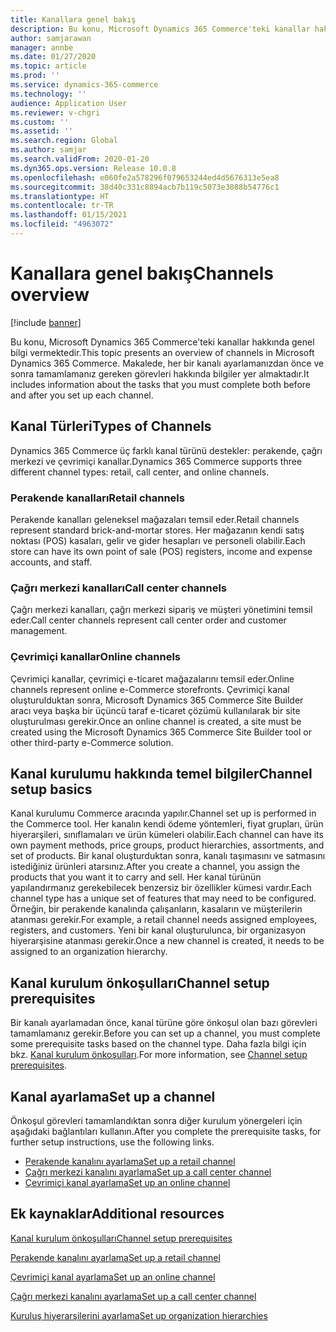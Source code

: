 ```yaml
---
title: Kanallara genel bakış
description: Bu konu, Microsoft Dynamics 365 Commerce'teki kanallar hakkında genel bilgi vermektedir.
author: samjarawan
manager: annbe
ms.date: 01/27/2020
ms.topic: article
ms.prod: ''
ms.service: dynamics-365-commerce
ms.technology: ''
audience: Application User
ms.reviewer: v-chgri
ms.custom: ''
ms.assetid: ''
ms.search.region: Global
ms.author: samjar
ms.search.validFrom: 2020-01-20
ms.dyn365.ops.version: Release 10.0.8
ms.openlocfilehash: e060fe2a578296f079653244ed4d5676313e5ea8
ms.sourcegitcommit: 38d40c331c8894acb7b119c5073e3088b54776c1
ms.translationtype: HT
ms.contentlocale: tr-TR
ms.lasthandoff: 01/15/2021
ms.locfileid: "4963072"
---
```

# <a name="channels-overview"></a><span data-ttu-id="9c804-103">Kanallara genel bakış</span><span class="sxs-lookup"><span data-stu-id="9c804-103">Channels overview</span></span>


[!include [banner](includes/banner.md)]

<span data-ttu-id="9c804-104">Bu konu, Microsoft Dynamics 365 Commerce'teki kanallar hakkında genel bilgi vermektedir.</span><span class="sxs-lookup"><span data-stu-id="9c804-104">This topic presents an overview of channels in Microsoft Dynamics 365 Commerce.</span></span> <span data-ttu-id="9c804-105">Makalede, her bir kanalı ayarlamanızdan önce ve sonra tamamlamanız gereken görevleri hakkında bilgiler yer almaktadır.</span><span class="sxs-lookup"><span data-stu-id="9c804-105">It includes information about the tasks that you must complete both before and after you set up each channel.</span></span>

## <a name="types-of-channels"></a><span data-ttu-id="9c804-106">Kanal Türleri</span><span class="sxs-lookup"><span data-stu-id="9c804-106">Types of Channels</span></span>

<span data-ttu-id="9c804-107">Dynamics 365 Commerce üç farklı kanal türünü destekler: perakende, çağrı merkezi ve çevrimiçi kanallar.</span><span class="sxs-lookup"><span data-stu-id="9c804-107">Dynamics 365 Commerce supports three different channel types: retail, call center, and online channels.</span></span>

### <a name="retail-channels"></a><span data-ttu-id="9c804-108">Perakende kanalları</span><span class="sxs-lookup"><span data-stu-id="9c804-108">Retail channels</span></span>

<span data-ttu-id="9c804-109">Perakende kanalları geleneksel mağazaları temsil eder.</span><span class="sxs-lookup"><span data-stu-id="9c804-109">Retail channels represent standard brick-and-mortar stores.</span></span> <span data-ttu-id="9c804-110">Her mağazanın kendi satış noktası (POS) kasaları, gelir ve gider hesapları ve personeli olabilir.</span><span class="sxs-lookup"><span data-stu-id="9c804-110">Each store can have its own point of sale (POS) registers, income and expense accounts, and staff.</span></span> 

### <a name="call-center-channels"></a><span data-ttu-id="9c804-111">Çağrı merkezi kanalları</span><span class="sxs-lookup"><span data-stu-id="9c804-111">Call center channels</span></span>

<span data-ttu-id="9c804-112">Çağrı merkezi kanalları, çağrı merkezi sipariş ve müşteri yönetimini temsil eder.</span><span class="sxs-lookup"><span data-stu-id="9c804-112">Call center channels represent call center order and customer management.</span></span>

### <a name="online-channels"></a><span data-ttu-id="9c804-113">Çevrimiçi kanallar</span><span class="sxs-lookup"><span data-stu-id="9c804-113">Online channels</span></span>

<span data-ttu-id="9c804-114">Çevrimiçi kanallar, çevrimiçi e-ticaret mağazalarını temsil eder.</span><span class="sxs-lookup"><span data-stu-id="9c804-114">Online channels represent online e-Commerce storefronts.</span></span> <span data-ttu-id="9c804-115">Çevrimiçi kanal oluşturulduktan sonra, Microsoft Dynamics 365 Commerce Site Builder aracı veya başka bir üçüncü taraf e-ticaret çözümü kullanılarak bir site oluşturulması gerekir.</span><span class="sxs-lookup"><span data-stu-id="9c804-115">Once an online channel is created, a site must be created using the Microsoft Dynamics 365 Commerce Site Builder tool or other third-party e-Commerce solution.</span></span>

## <a name="channel-setup-basics"></a><span data-ttu-id="9c804-116">Kanal kurulumu hakkında temel bilgiler</span><span class="sxs-lookup"><span data-stu-id="9c804-116">Channel setup basics</span></span>

<span data-ttu-id="9c804-117">Kanal kurulumu Commerce aracında yapılır.</span><span class="sxs-lookup"><span data-stu-id="9c804-117">Channel set up is performed in the Commerce tool.</span></span> <span data-ttu-id="9c804-118">Her kanalın kendi ödeme yöntemleri, fiyat grupları, ürün hiyerarşileri, sınıflamaları ve ürün kümeleri olabilir.</span><span class="sxs-lookup"><span data-stu-id="9c804-118">Each channel can have its own payment methods, price groups, product hierarchies, assortments, and set of products.</span></span> <span data-ttu-id="9c804-119">Bir kanal oluşturduktan sonra, kanalı taşımasını ve satmasını istediğiniz ürünleri atarsınız.</span><span class="sxs-lookup"><span data-stu-id="9c804-119">After you create a channel, you assign the products that you want it to carry and sell.</span></span> <span data-ttu-id="9c804-120">Her kanal türünün yapılandırmanız gerekebilecek benzersiz bir özellikler kümesi vardır.</span><span class="sxs-lookup"><span data-stu-id="9c804-120">Each channel type has a unique set of features that may need to be configured.</span></span> <span data-ttu-id="9c804-121">Örneğin, bir perakende kanalında çalışanların, kasaların ve müşterilerin atanması gerekir.</span><span class="sxs-lookup"><span data-stu-id="9c804-121">For example, a retail channel needs assigned employees, registers, and customers.</span></span> <span data-ttu-id="9c804-122">Yeni bir kanal oluşturulunca, bir organizasyon hiyerarşisine atanması gerekir.</span><span class="sxs-lookup"><span data-stu-id="9c804-122">Once a new channel is created, it needs to be assigned to an organization hierarchy.</span></span>

## <a name="channel-setup-prerequisites"></a><span data-ttu-id="9c804-123">Kanal kurulum önkoşulları</span><span class="sxs-lookup"><span data-stu-id="9c804-123">Channel setup prerequisites</span></span>

<span data-ttu-id="9c804-124">Bir kanalı ayarlamadan önce, kanal türüne göre önkoşul olan bazı görevleri tamamlamanız gerekir.</span><span class="sxs-lookup"><span data-stu-id="9c804-124">Before you can set up a channel, you must complete some prerequisite tasks based on the channel type.</span></span> <span data-ttu-id="9c804-125">Daha fazla bilgi için bkz. [Kanal kurulum önkoşulları](channels-prerequisites.md).</span><span class="sxs-lookup"><span data-stu-id="9c804-125">For more information, see [Channel setup prerequisites](channels-prerequisites.md).</span></span>

## <a name="set-up-a-channel"></a><span data-ttu-id="9c804-126">Kanal ayarlama</span><span class="sxs-lookup"><span data-stu-id="9c804-126">Set up a channel</span></span>

<span data-ttu-id="9c804-127">Önkoşul görevleri tamamlandıktan sonra diğer kurulum yönergeleri için aşağıdaki bağlantıları kullanın.</span><span class="sxs-lookup"><span data-stu-id="9c804-127">After you complete the prerequisite tasks, for further setup instructions, use the following links.</span></span>

- [<span data-ttu-id="9c804-128">Perakende kanalını ayarlama</span><span class="sxs-lookup"><span data-stu-id="9c804-128">Set up a retail channel</span></span>](channel-setup-retail.md)
- [<span data-ttu-id="9c804-129">Çağrı merkezi kanalını ayarlama</span><span class="sxs-lookup"><span data-stu-id="9c804-129">Set up a call center channel</span></span>](channel-setup-callcenter.md)
- [<span data-ttu-id="9c804-130">Çevrimiçi kanal ayarlama</span><span class="sxs-lookup"><span data-stu-id="9c804-130">Set up an online channel</span></span>](channel-setup-online.md)

<!--
## Post-channel configuration

After you create a channel, you may need to complete some of the below tasks:

- [Add channel to an organizational hierarchy](add-channel-org-hierarchy.md)
- Set up fulfillment groups. (LINK TBD)
- Configure the POS registers for the store. (LINK TBD)
- Assign product assortments to the store. (LINK TBD)
- Process assortments to generate the list of products that are included in the assortment and to make the products available in the retail store. (LINK TBD)
- Send data such as number sequences, hardware profiles, and POS screen layouts to the Retail POS registers.(LINK TBD)
- Publish the retail store to send store data to Retail POS. (LINK TBD)
- Run the jobs to send the store data to Retail POS. (LINK TBD)
-->

## <a name="additional-resources"></a><span data-ttu-id="9c804-131">Ek kaynaklar</span><span class="sxs-lookup"><span data-stu-id="9c804-131">Additional resources</span></span>

[<span data-ttu-id="9c804-132">Kanal kurulum önkoşulları</span><span class="sxs-lookup"><span data-stu-id="9c804-132">Channel setup prerequisites</span></span>](channels-prerequisites.md)

[<span data-ttu-id="9c804-133">Perakende kanalını ayarlama</span><span class="sxs-lookup"><span data-stu-id="9c804-133">Set up a retail channel</span></span>](channel-setup-retail.md)
    
[<span data-ttu-id="9c804-134">Çevrimiçi kanal ayarlama</span><span class="sxs-lookup"><span data-stu-id="9c804-134">Set up an online channel</span></span>](channel-setup-online.md)

[<span data-ttu-id="9c804-135">Çağrı merkezi kanalını ayarlama</span><span class="sxs-lookup"><span data-stu-id="9c804-135">Set up a call center channel</span></span>](channel-setup-callcenter.md)

[<span data-ttu-id="9c804-136">Kuruluş hiyerarşilerini ayarlama</span><span class="sxs-lookup"><span data-stu-id="9c804-136">Set up organization hierarchies</span></span>](channels-org-hierarchies.md)
